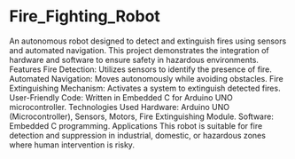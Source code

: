 # Fire_Fighting_Robot 
An autonomous robot designed to detect and extinguish fires using sensors and automated navigation. This project demonstrates the integration of hardware and software to ensure safety in hazardous environments.
Features
Fire Detection: Utilizes sensors to identify the presence of fire.
Automated Navigation: Moves autonomously while avoiding obstacles.
Fire Extinguishing Mechanism: Activates a system to extinguish detected fires.
User-Friendly Code: Written in Embedded C for Arduino UNO microcontroller.
Technologies Used
Hardware: Arduino UNO (Microcontroller), Sensors, Motors, Fire Extinguishing Module.
Software: Embedded C programming.
Applications
This robot is suitable for fire detection and suppression in industrial, domestic, or hazardous zones where human intervention is risky.
